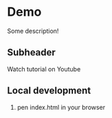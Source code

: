 # Demo

Some description!

## Subheader

Watch tutorial on Youtube

## Local development

1. pen index.html in your browser
